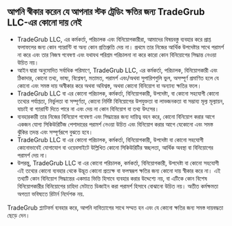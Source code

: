 ## আপনি স্বীকার করেন যে আপনার স্টক ট্রেডিং ক্ষতির জন্য TradeGrub LLC-এর কোনো দায় নেই
	
- TradeGrub LLC, এর কর্মকর্তা, পরিচালক এবং বিনিয়োগকারীরা, আমাদের বিষয়বস্তু ব্যবহার করে প্রাপ্ত ফলাফলের জন্য কোন গ্যারান্টি বা অন্য কোন প্রতিশ্রুতি দেয় না। প্রথমে তার নিজের আর্থিক উপদেষ্টার সাথে পরামর্শ না করে এবং তার নিজস্ব গবেষণা এবং যথাযথ পরিশ্রম পরিচালনা না করে কারো কোন বিনিয়োগের সিদ্ধান্ত নেওয়া উচিত নয়।
- আইন দ্বারা অনুমোদিত সর্বাধিক পরিমাণে, TradeGrub LLC, এর কর্মকর্তা, পরিচালক, বিনিয়োগকারী এবং ঠিকাদার, কোনো তথ্য, ভাষ্য, বিশ্লেষণ, মতামত, পরামর্শ এবং/অথবা সুপারিশগুলি ভুল, অসম্পূর্ণ প্রমাণিত হলে যে কোনো এবং সমস্ত দায় অস্বীকার করে অথবা অবিশ্বস্ত, অথবা কোনো বিনিয়োগ বা অন্যান্য ক্ষতির ফলে।
- TradeGrub LLC বা এর কোনো পরিচালক, কর্মকর্তা, বিনিয়োগকারী, উপদেষ্টা, বা কোনো সহযোগী কোনো তথ্যের পর্যাপ্ততা, নির্ভুলতা বা সম্পূর্ণতা, কোনো নির্দিষ্ট বিনিয়োগের উপযুক্ততা বা লাভজনকতা বা সম্ভাব্য মূল্য মূল্যায়ন, যাচাই বা গ্যারান্টি দিতে পারে না এবং দেয় না কোন বিনিয়োগ বা তথ্য উৎসের। 
- ব্যবহারকারী তার নিজের বিনিয়োগ গবেষণা এবং সিদ্ধান্তের জন্য দায়িত্ব বহন করে, কোনো বিনিয়োগ করার আগে একজন যোগ্য সিকিউরিটিজ পেশাদারের পরামর্শ নেওয়া উচিত এবং বিনিয়োগ করার আগে যেকোনো এবং সমস্ত ঝুঁকির তদন্ত এবং সম্পূর্ণরূপে বুঝতে হবে। 
- TradeGrub LLC বা এর কোনো পরিচালক, কর্মকর্তা, বিনিয়োগকারী, উপদেষ্টা বা কোনো সহযোগী কোনোভাবেই যোগাযোগ বা ওয়েবসাইটে উল্লিখিত কোনো সিকিউরিটির স্বচ্ছলতা, আর্থিক অবস্থা বা বিনিয়োগের পরামর্শ দেয় না। 
- উপরন্তু, TradeGrub LLC বা এর কোনো পরিচালক, কর্মকর্তা, বিনিয়োগকারী, উপদেষ্টা বা কোনো সহযোগী এই তথ্যের কোনো ব্যবহার থেকে উদ্ভূত কোনো প্রত্যক্ষ বা ফলস্বরূপ ক্ষতির জন্য কোনো দায় স্বীকার করে না। এই তথ্যটি কোন বিনিয়োগ সিদ্ধান্তের একমাত্র ভিত্তি হিসাবে ব্যবহার করার উদ্দেশ্যে নয়, বা এটিকে কোন বিশেষ বিনিয়োগকারীর বিনিয়োগের চাহিদা মেটাতে ডিজাইন করা পরামর্শ হিসাবে বোঝানো উচিত নয়। অতীত কর্মক্ষমতা অগত্যা ভবিষ্যতে রিটার্ন নির্দেশক নয়.
	
TradeGrub প্ল্যাটফর্ম ব্যবহার করে, আপনি দাবিত্যাগের সাথে সম্মত হন এবং যে কোনো ক্ষতির জন্য সমস্ত দায়বদ্ধতা ছেড়ে দেন।
